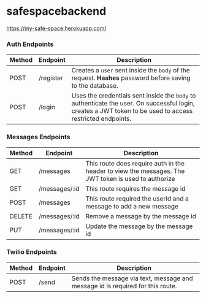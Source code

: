 # safespacebackend

https://my-safe-space.herokuapp.com/


### Auth Endpoints

| Method | Endpoint      | Description                                                                                                                                                                                                                                                                                         |
| ------ | ------------- | --------------------------------------------------------------------------------------------------------------------------------------------------------------------------------------------------------------------------------------------------------------------------------------------------- |
| POST   | /register | Creates a `user` sent inside the `body` of the request. **Hashes** password before saving to the database.                                                                                                                                           |
| POST   | /login    | Uses the credentials sent inside the `body` to authenticate the user. On successful login, creates a JWT token to be used to access restricted endpoints. |


### Messages Endpoints

| Method | Endpoint      | Description                                                                                                                                                                                                                                                                                         |
| ------ | ------------- | --------------------------------------------------------------------------------------------------------------------------------------------------------------------------------------------------------------------------------------------------------------------------------------------------- |
| GET   | /messages    | This route does require auth in the header to view the messages. The JWT token is used to authorize|
| GET   | /messages/:id    | This route requires the message id|
| POST   | /messages    | This route required the userId and a message to add a new message |
| DELETE   | /messages/:id    | Remove a message by the message id |
| PUT   | /messages/:id    | Update the message by the message id |


### Twilio Endpoints

| Method | Endpoint      | Description                                                                                                                                                                                                                                                                                         |
| ------ | ------------- | --------------------------------------------------------------------------------------------------------------------------------------------------------------------------------------------------------------------------------------------------------------------------------------------------- |
| POST   | /send | Sends the message via text, message and message id is required for this route.|  